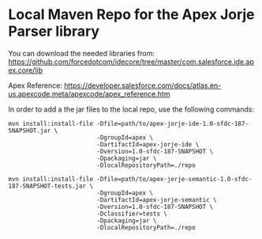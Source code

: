 # Local Maven Repo for the Apex Jorje Parser library

You can download the needed libraries from:
<https://github.com/forcedotcom/idecore/tree/master/com.salesforce.ide.apex.core/lib>

Apex Reference:
<https://developer.salesforce.com/docs/atlas.en-us.apexcode.meta/apexcode/apex_reference.htm>

In order to add a the jar files to the local repo, use the following commands:

    mvn install:install-file -Dfile=path/to/apex-jorje-ide-1.0-sfdc-187-SNAPSHOT.jar \
                             -DgroupId=apex \
                             -DartifactId=apex-jorje-ide \
                             -Dversion=1.0-sfdc-187-SNAPSHOT \
                             -Dpackaging=jar \
                             -DlocalRepositoryPath=./repo
    
    mvn install:install-file -Dfile=path/to/apex-jorje-semantic-1.0-sfdc-187-SNAPSHOT-tests.jar \
                             -DgroupId=apex \
                             -DartifactId=apex-jorje-semantic \
                             -Dversion=1.0-sfdc-187-SNAPSHOT \
                             -Dclassifier=tests \
                             -Dpackaging=jar \
                             -DlocalRepositoryPath=./repo
